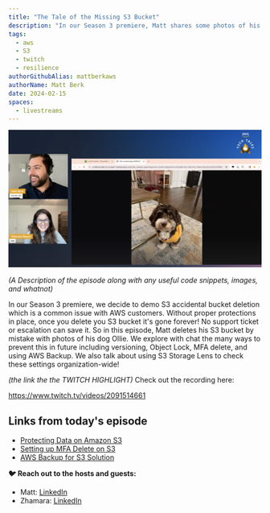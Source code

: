 ```yaml
---
title: "The Tale of the Missing S3 Bucket"
description: "In our Season 3 premiere, Matt shares some photos of his dog Ollie in a S3 bucket. But when it suddenly disappears, they troubleshoot how to prevent accidental deletions."
tags:
  - aws
  - S3
  - twitch
  - resilience
authorGithubAlias: mattberkaws
authorName: Matt Berk
date: 2024-02-15
spaces:
  - livestreams
---
```


![Screenshot from the stream or an image related to the topic](images/2022-02-15.png)

*(A Description of the episode along with any useful code snippets, images, and whatnot)*

In our Season 3 premiere, we decide to demo S3 accidental bucket deletion which is a common issue with AWS customers. Without proper protections in place, once you delete you S3 bucket it's gone forever! No support ticket or escalation can save it. So in this episode, Matt deletes his S3 bucket by mistake with photos of his dog Ollie. We explore with chat the many ways to prevent this in future including versioning, Object Lock, MFA delete, and using AWS Backup. We also talk about using S3 Storage Lens to check these settings organization-wide! 


*(the link the the TWITCH HIGHLIGHT)*
Check out the recording here:

https://www.twitch.tv/videos/2091514661

## Links from today's episode

- [Protecting Data on Amazon S3](https://aws.amazon.com/getting-started/hands-on/protect-data-on-amazon-s3/)
- [Setting up MFA Delete on S3](https://docs.aws.amazon.com/AmazonS3/latest/userguide/MultiFactorAuthenticationDelete.html)
- [AWS Backup for S3 Solution](https://repost.aws/knowledge-center/backup-s3-backups-fail-errors)

**🐦 Reach out to the hosts and guests:**

- Matt: [LinkedIn](https://www.linkedin.com/in/matthewlberk)
- Zhamara: [LinkedIn](https://www.linkedin.com/in/zhamarareano/)
